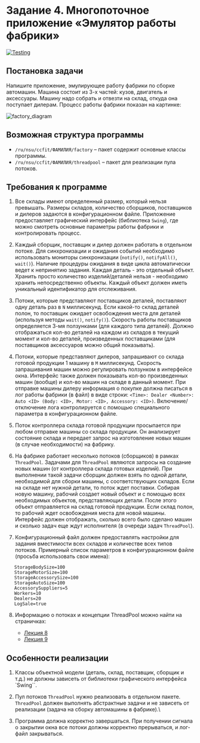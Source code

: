 # Задание 4. Многопоточное приложение «Эмулятор работы фабрики»

[![Testing](https://github.com/ptrvsrg/car-factory/actions/workflows/maven.yml/badge.svg)](https://github.com/ptrvsrg/car-factory/actions/workflows/maven.yml)

## Постановка задачи

Напишите приложение, эмулирующее работу фабрики по сборке автомашин. 
Машина состоит из 3-х частей: кузов, двигатель и аксессуары. 
Машину надо собрать и отвезти на склад, откуда она поступает дилерам. 
Процесс работы фабрики показан на картинке:

![factory_diagram](https://user-images.githubusercontent.com/90527574/230728095-d83bc249-f99e-472e-b0d7-27514bc9cfc5.png)

## Возможная структура программы

   + `/ru/nsu/ccfit/ФАМИЛИЯ/factory` – пакет содержит основные классы программы.
   + `/ru/nsu/ccfit/ФАМИЛИЯ/threadpool` – пакет для реализации пула потоков.

## Требования к программе

1. Все склады имеют определенный размер, который нельзя превышать. 
Размеры складов, количество сборщиков, поставщиков и дилеров задаются в конфигурационном файле. 
Приложение предоставляет графический интерфейс (библиотека `Swing`), 
где можно смотреть основные параметры работы фабрики и контролировать процесс.

2. Каждый сборщик, поставщик и дилер должен работать в отдельном потоке. 
Для синхронизации и ожидания событий необходимо использовать мониторы 
синхронизации (`notify()`, `notifyAll()`, `wait()`). 
Наличие процедуры ожидания в виде цикла автоматически ведет к непринятию задания. 
Каждая деталь - это отдельный объект. 
Хранить просто количество изделий/деталей нельзя - необходимо хранить непосредственно объекты. 
Каждый объект должен иметь уникальный идентификатор для отслеживания.

3. Потоки, которые представляют поставщиков деталей, поставляют одну деталь раз в `N` миллисекунд. 
Если какой-то склад деталей полон, то поставщик ожидает освобождения места для деталей (используя методы `wait()`, `notify()`). 
Скорость работы поставщиков определяется 3-мя ползунками (для каждого типа деталей).
Должно отображаться кол-во деталей на каждом из складов в текущий момент и
кол-во деталей, произведенных поставщиками (для поставщиков аксессуаров можно общий показывать).

4. Потоки, которые представляют дилеров, запрашивают со склада готовой продукции 1 машину в `M` миллисекунд. 
Скорость запрашивания машин можно регулировать ползунком в интерфейсе окна. 
Интерфейс также должен показывать кол-во произведенных машин (вообще) и кол-во машин на складе в данный момент. 
При отправке машины дилеру информация о покупке должна писаться в лог работы фабрики (в файл) в виде строки:
`<Time>: Dealer <Number>: Auto <ID> (Body: <ID>, Motor: <ID>, Accessory: <ID>)`.
Включение/отключение лога контролируется с помощью специального параметра в конфигурационном файле.

5. Поток контроллера склада готовой продукции просыпается при любом отправке машины со склада продукции. 
Он анализирует состояние склада и передает запрос на изготовление новых машин (в случае необходимости) на фабрику.

6. На фабрике работает несколько потоков (сборщиков) в рамках `ThreadPool`.
Задачами для `ThreadPool` являются запросы на создание новых машин (от контроллера склада готовых изделий). 
При выполнении такой задачи сборщик должен взять по одной детали, необходимой для сборки машины, с соответствующих складов. 
Если на складе нет нужной детали, то поток ждет поставки. 
Собирая новую машину, рабочий создает новый объект и с помощью всех необходимых объектов, представляющих детали. 
После этого объект отправляется на склад готовой продукции. 
Если склад полон, то рабочий ждет освобождения места для новой машины. 
Интерфейс должен отображать, сколько всего было сделано машин и сколько задач еще ждут исполнителя (в очереди задач `ThreadPool`).

7. Конфигурационный файл должен предоставлять настройки для задания вместимости всех складов и количестве всех типов потоков. 
Примерный список параметров в конфигурационном файле (просьба использовать свои имена):

```   
   StorageBodySize=100
   StorageMotorSize=100
   StorageAccessorySize=100
   StorageAutoSize=100
   AccessorySuppliers=5
   Workers=10
   Dealers=20
   LogSale=true
```

8. Информацию о потоках и концепции ThreadPool можно найти на страничках:

   + [Лекция 8](http://ccfit.nsu.ru/~rylov/java_lections/java_lection8/index.html)
   + [Лекция 9](http://ccfit.nsu.ru/~rylov/java_lections/java_lection9/index.html)

## Особенности реализации

1. Классы объектной модели (деталь, склад, поставщик, сборщик и т.д.) не должны 
зависеть от библиотеки графического интерфейса `Swing``.

2. Пул потоков `ThreadPool` нужно реализовать в отдельном пакете. 
`ThreadPool` должен выполнять абстрактные задачи и не зависеть от реализации (задача на сборку автомашины в фабрике).\

3. Программа должна корректно завершаться. 
При получении сигнала о закрытии окна все потоки должны корректно прерываться, и лог-файл закрываться.
